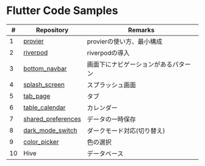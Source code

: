 # Flutter Code Samples

| #    | Repository                                                   | Remarks                              |
| ---- | ------------------------------------------------------------ | ------------------------------------ |
| 1    | [provier](https://github.com/nfrutta/flutter-samples/tree/master/provider_sample) | provierの使い方、最小構成            |
| 2    | [riverpod](https://github.com/nfrutta/flutter-samples/tree/master/riverpod_sample) | riverpodの導入                       |
| 3    | [bottom_navbar](https://github.com/nfrutta/flutter-samples/tree/master/bottom_navbar_sample) | 画面下にナビゲーションがあるパターン |
| 4    | [splash_screen](https://github.com/nfrutta/flutter-samples/tree/master/splash_screen_sample) | スプラッシュ画面                     |
| 5    | [tab_page](https://github.com/nfrutta/flutter-samples/tree/master/tab_page_sample) | タブ                                 |
| 6    | [table_calendar](https://github.com/nfrutta/flutter-samples/tree/master/table_calendar_sample) | カレンダー                           |
| 7    | [shared_preferences](https://github.com/nfrutta/flutter-samples/tree/master/shared_preferences_sample) | データの一時保存                     |
| 8    | [dark_mode_switch](https://github.com/nfrutta/flutter-samples/tree/master/darkmode_switch_sample) | ダークモード対応(切り替え)           |
| 9    | [color_picker](https://github.com/nfrutta/flutter-samples/tree/master/colorpicker_sample) | 色の選択                             |
| 10   | Hive                                                         | データベース                         |

